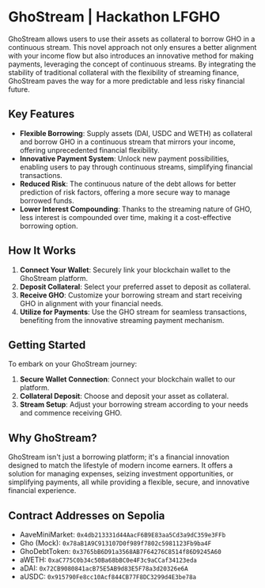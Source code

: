 # GhoStream | Hackathon LFGHO

GhoStream allows users to use their assets as collateral to borrow GHO in a continuous stream. This novel approach not only ensures a better alignment with your income flow but also introduces an innovative method for making payments, leveraging the concept of continuous streams. By integrating the stability of traditional collateral with the flexibility of streaming finance, GhoStream paves the way for a more predictable and less risky financial future.

## Key Features

- **Flexible Borrowing**: Supply assets (DAI, USDC and WETH) as collateral and borrow GHO in a continuous stream that mirrors your income, offering unprecedented financial flexibility.
- **Innovative Payment System**: Unlock new payment possibilities, enabling users to pay through continuous streams, simplifying financial transactions.
- **Reduced Risk**: The continuous nature of the debt allows for better prediction of risk factors, offering a more secure way to manage borrowed funds.
- **Lower Interest Compounding**: Thanks to the streaming nature of GHO, less interest is compounded over time, making it a cost-effective borrowing option.

## How It Works

1. **Connect Your Wallet**: Securely link your blockchain wallet to the GhoStream platform.
2. **Deposit Collateral**: Select your preferred asset to deposit as collateral.
3. **Receive GHO**: Customize your borrowing stream and start receiving GHO in alignment with your financial needs.
4. **Utilize for Payments**: Use the GHO stream for seamless transactions, benefiting from the innovative streaming payment mechanism.

## Getting Started

To embark on your GhoStream journey:

1. **Secure Wallet Connection**: Connect your blockchain wallet to our platform.
2. **Collateral Deposit**: Choose and deposit your asset as collateral.
3. **Stream Setup**: Adjust your borrowing stream according to your needs and commence receiving GHO.

## Why GhoStream?

GhoStream isn't just a borrowing platform; it's a financial innovation designed to match the lifestyle of modern income earners. It offers a solution for managing expenses, seizing investment opportunities, or simplifying payments, all while providing a flexible, secure, and innovative financial experience.

## Contract Addresses on Sepolia

- AaveMiniMarket: `0x4db213331d44AacF6B9E83aa5Cd3a9dC359e3FFb`
- Gho (Mock): `0x78aB1A9C913107D0f989f7802c5981123Fb9ba4F`
- GhoDebtToken: `0x3765bB6D91a3568AB7F64276C8514f86D9245A60`
- aWETH: `0xaC775C0b34c50Ba68bBC0e4F3c9aCCaf34123eda`
- aDAI: `0x72CB9080841acB75E5AB9d83E5F78a3d20326e6A`
- aUSDC: `0x915790Fe8cc10Acf844CB77F8DC3299d4E3be78a`

